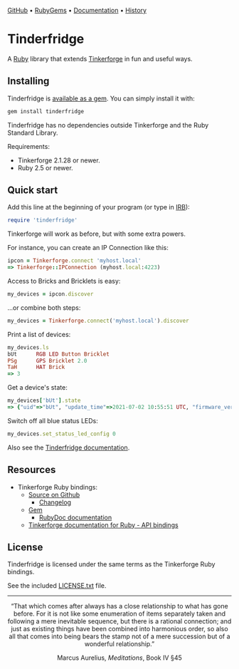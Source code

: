 [GitHub](https://github.com/lllisteu/tinderfridge) • [RubyGems](https://rubygems.org/gems/tinderfridge) • [Documentation](https://www.rubydoc.info/gems/tinderfridge) • [History](History.md)

# Tinderfridge

A [Ruby](https://www.ruby-lang.org/) library that extends [Tinkerforge](https://www.tinkerforge.com/) in fun and useful ways.

## Installing

Tinderfridge is [available as a gem](https://rubygems.org/gems/tinderfridge). You can simply install it with:

```bash
gem install tinderfridge
```

Tinderfridge has no dependencies outside Tinkerforge and the Ruby Standard Library.

Requirements:

* Tinkerforge 2.1.28 or newer.
* Ruby 2.5 or newer.

## Quick start

Add this line at the beginning of your program (or type in [IRB](https://ruby-doc.org/stdlib/libdoc/irb/rdoc/IRB.html)):

```ruby
require 'tinderfridge'
```

Tinkerforge will work as before, but with some extra powers.

For instance, you can create an IP Connection like this:

```ruby
ipcon = Tinkerforge.connect 'myhost.local'
=> Tinkerforge::IPConnection (myhost.local:4223)
```

Access to Bricks and Bricklets is easy:

```ruby
my_devices = ipcon.discover
```

...or combine both steps:

```ruby
my_devices = Tinkerforge.connect('myhost.local').discover
```

Print a list of devices:

```ruby
my_devices.ls
bUt      RGB LED Button Bricklet
PSg      GPS Bricklet 2.0
TaH      HAT Brick
=> 3
```

Get a device's state:

```ruby
my_devices['bUt'].state
=> {"uid"=>"bUt", "update_time"=>2021-07-02 10:55:51 UTC, "firmware_version"=>"2.0.2", "connected"=>{"uid"=>"TaH", "position"=>"d"}, "ipcon"=>{"host"=>"myhost.local", "port"=>4223}, "chip_temperature"=>27, "spitfp_error_count"=>[0, 1, 0, 0], "status_led_config"=>0, "color_rgb"=>[68, 9, 17], "color_calibration"=>[100, 100, 55], "pressed"=>false}
```

Switch off all blue status LEDs:

```ruby
my_devices.set_status_led_config 0
```

Also see the [Tinderfridge documentation](https://www.rubydoc.info/gems/tinderfridge).

## Resources

* Tinkerforge Ruby bindings:
    * [Source on Github](https://github.com/Tinkerforge/generators/tree/master/ruby)
        * [Changelog](https://github.com/Tinkerforge/generators/blob/master/ruby/changelog.txt)
    * [Gem](https://rubygems.org/gems/tinkerforge)
        * [RubyDoc documentation](https://www.rubydoc.info/gems/tinkerforge)
    * [Tinkerforge documentation for Ruby - API bindings](https://www.tinkerforge.com/en/doc/Software/API_Bindings_Ruby.html)

## License

Tinderfridge is licensed under the same terms as the Tinkerforge Ruby bindings.

See the included [LICENSE.txt](LICENSE.txt) file.

-----

<p align=center>
“That which comes after always has a close relationship to what has gone before. For it is not like some enumeration of items separately taken and following a mere inevitable sequence, but there is a rational connection; and just as existing things have been combined into harmonious order, so also all that comes into being bears the stamp not of a mere succession but of a wonderful relationship.”
</p>

<p align=center>
Marcus Aurelius, <i>Meditations</i>, Book IV §45
</p>
